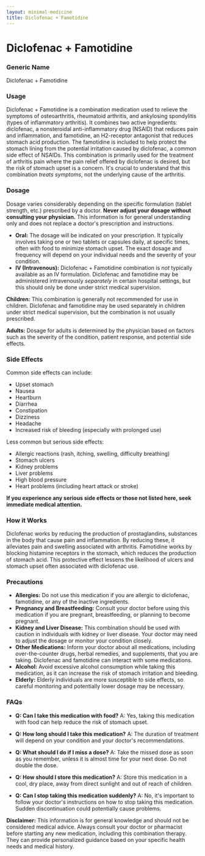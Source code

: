 ```yaml
---
layout: minimal-medicine
title: Diclofenac + Famotidine
---
```


# Diclofenac + Famotidine
### Generic Name
Diclofenac + Famotidine

### Usage

Diclofenac + Famotidine is a combination medication used to relieve the symptoms of osteoarthritis, rheumatoid arthritis, and ankylosing spondylitis (types of inflammatory arthritis).  It combines two active ingredients: diclofenac, a nonsteroidal anti-inflammatory drug (NSAID) that reduces pain and inflammation, and famotidine, an H2-receptor antagonist that reduces stomach acid production.  The famotidine is included to help protect the stomach lining from the potential irritation caused by diclofenac, a common side effect of NSAIDs.  This combination is primarily used for the treatment of arthritis pain where the pain relief offered by diclofenac is desired, but the risk of stomach upset is a concern. It's crucial to understand that this combination *treats symptoms*, not the underlying cause of the arthritis.


### Dosage

Dosage varies considerably depending on the specific formulation (tablet strength, etc.) prescribed by a doctor. **Never adjust your dosage without consulting your physician.**  This information is for general understanding only and does not replace a doctor's prescription and instructions.

* **Oral:**  The dosage will be indicated on your prescription.  It typically involves taking one or two tablets or capsules daily, at specific times, often with food to minimize stomach upset. The exact dosage and frequency will depend on your individual needs and the severity of your condition.
* **IV (Intravenous):** Diclofenac + Famotidine combination is *not* typically available as an IV formulation.  Diclofenac and famotidine may be administered intravenously *separately* in certain hospital settings, but this should only be done under strict medical supervision.


**Children:** This combination is generally not recommended for use in children.  Diclofenac and famotidine may be used separately in children under strict medical supervision, but the combination is not usually prescribed.

**Adults:** Dosage for adults is determined by the physician based on factors such as the severity of the condition, patient response, and potential side effects.


### Side Effects

Common side effects can include:

* Upset stomach
* Nausea
* Heartburn
* Diarrhea
* Constipation
* Dizziness
* Headache
* Increased risk of bleeding (especially with prolonged use)

Less common but serious side effects:

* Allergic reactions (rash, itching, swelling, difficulty breathing)
* Stomach ulcers
* Kidney problems
* Liver problems
* High blood pressure
* Heart problems (including heart attack or stroke)


**If you experience any serious side effects or those not listed here, seek immediate medical attention.**


### How it Works

Diclofenac works by reducing the production of prostaglandins, substances in the body that cause pain and inflammation. By reducing these, it alleviates pain and swelling associated with arthritis. Famotidine works by blocking histamine receptors in the stomach, which reduces the production of stomach acid.  This protective effect lessens the likelihood of ulcers and stomach upset often associated with diclofenac use.


### Precautions

* **Allergies:**  Do not use this medication if you are allergic to diclofenac, famotidine, or any of the inactive ingredients.
* **Pregnancy and Breastfeeding:** Consult your doctor before using this medication if you are pregnant, breastfeeding, or planning to become pregnant.
* **Kidney and Liver Disease:**  This combination should be used with caution in individuals with kidney or liver disease. Your doctor may need to adjust the dosage or monitor your condition closely.
* **Other Medications:** Inform your doctor about all medications, including over-the-counter drugs, herbal remedies, and supplements, that you are taking. Diclofenac and famotidine can interact with some medications.
* **Alcohol:** Avoid excessive alcohol consumption while taking this medication, as it can increase the risk of stomach irritation and bleeding.
* **Elderly:** Elderly individuals are more susceptible to side effects, so careful monitoring and potentially lower dosage may be necessary.


### FAQs

* **Q: Can I take this medication with food?**  A: Yes, taking this medication with food can help reduce the risk of stomach upset.

* **Q: How long should I take this medication?** A: The duration of treatment will depend on your condition and your doctor's recommendations.

* **Q: What should I do if I miss a dose?** A: Take the missed dose as soon as you remember, unless it is almost time for your next dose. Do not double the dose.

* **Q: How should I store this medication?** A: Store this medication in a cool, dry place, away from direct sunlight and out of reach of children.

* **Q: Can I stop taking this medication suddenly?** A: No, it's important to follow your doctor's instructions on how to stop taking this medication.  Sudden discontinuation could potentially cause problems.

**Disclaimer:** This information is for general knowledge and should not be considered medical advice.  Always consult your doctor or pharmacist before starting any new medication, including this combination therapy.  They can provide personalized guidance based on your specific health needs and medical history.
